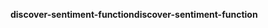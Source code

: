 <span data-ttu-id="6c21e-101">**discover-sentiment-function**</span><span class="sxs-lookup"><span data-stu-id="6c21e-101">**discover-sentiment-function**</span></span>